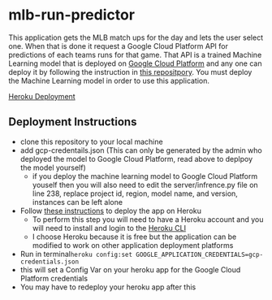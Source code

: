 # mlb-run-predictor
This application gets the MLB match ups for the day and lets the user select one. When that is done it request a Google Cloud Platform API for predictions of each teams runs for that game. That API is a trained Machine Learning model that is deployed on [Google Cloud Platform](https://console.cloud.google.com/getting-started) and any one can deploy it by following the instruction in [this repositpory](https://github.com/sethvanb/SpringBoard). You must deploy the Machine Learning model in order to use this application. 

[Heroku Deployment](https://mlb-run-predictor.herokuapp.com/)

## Deployment Instructions
* clone this repository to your local machine
* add gcp-credentails.json (This can only be generated by the admin who deployed the model to Google Cloud Platform, read above to deplpoy the model yourself)
  * if you deploy the machine learning model to Google Cloud Platform youself then you will also need to edit the server/infrence.py file on line 238, replace project id, region, model name, and version, instances can be left alone
* Follow [these instructions](https://devcenter.heroku.com/articles/git#for-a-new-app) to deploy the app on Heroku 
  * To perform this step you will need to have a Heroku account and you will need to install and login to the [Heroku CLI](https://devcenter.heroku.com/articles/heroku-cli)
  * I choose Heroku because it is free but the application can be modified to work on other application deployment platforms
* Run in terminal`heroku config:set GOOGLE_APPLICATION_CREDENTIALS=gcp-credentials.json`
 * this will set a Config Var on your heroku app for the Google Cloud Platform credentials
 * You may have to redeploy your heroku app after this 
